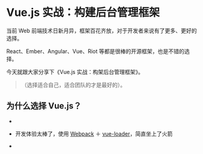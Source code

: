 Vue.js 实战：构建后台管理框架
============

当前 Web 前端技术日新月异，框架百花齐放，对于开发者来说有了更多、更好的选择。

React、Ember、Angular、Vue、Riot 等都是很棒的开源框架，也是不错的选择。

今天就跟大家分享下《Vue.js 实战：构架后台管理框架》。

>（选择适合自己，适合团队的才是最好的）。

## 为什么选择 Vue.js？

* 

* 开发体验太棒了，使用 [Webpack][] ＋ [vue-loader][]，简直坐上了火箭

* 


[Webpack]: http://webpack.github.io/
[vue-loader]: https://github.com/vuejs/vue-loader


